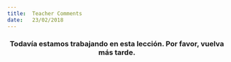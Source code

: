 ```yaml
---
title:  Teacher Comments
date:   23/02/2018
---
```


### <center>Todavía estamos trabajando en esta lección. Por favor, vuelva más tarde.</center>